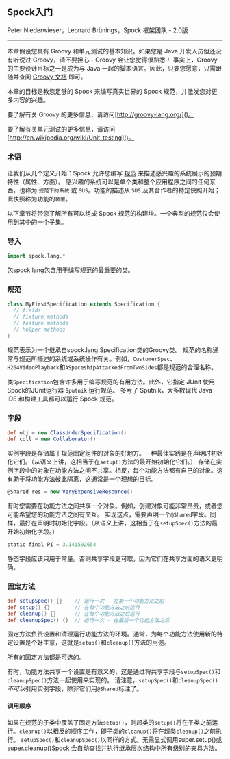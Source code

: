 ## Spock入门

Peter Niederwieser，Leonard Brünings，Spock 框架团队 - 2.0版

---

本章假设您具有 Groovy 和单元测试的基本知识。如果您是 Java 开发人员但还没有听说过 Groovy，请不要担心 - Groovy 会让您觉得很熟悉！
事实上，Groovy 的主要设计目标之一是成为与 Java 一起的脚本语言。因此，只要您愿意，只需跟随并查阅 [Groovy 文档](http://groovy-lang.org/documentation.html) 即可。

本章的目标是教您足够的 Spock 来编写真实世界的 Spock 规范，并激发您对更多内容的兴趣。

要了解有关 Groovy 的更多信息，请访问[http://groovy-lang.org/]()。

要了解有关单元测试的更多信息，请访问[http://en.wikipedia.org/wiki/Unit_testing]()。

### 术语

让我们从几个定义开始：Spock 允许您编写 [规范](https://en.wikipedia.org/wiki/Specification_by_example) 来描述感兴趣的系统展示的预期特性（属性、方面）。
感兴趣的系统可以是单个类和整个应用程序之间的任何东西，也称为 `规范下的系统` 或 `SUS`。功能的描述从 `SUS` 及其合作者的特定快照开始；此快照称为功能的`装置`。

以下章节将带您了解所有可以组成 Spock 规范的构建块。一个典型的规范仅会使用到其中的一个子集。

### 导入

```groovy
import spock.lang.*
```
包spock.lang包含用于编写规范的最重要的类。

### 规范

```groovy
class MyFirstSpecification extends Specification {
  // fields
  // fixture methods
  // feature methods
  // helper methods
}
```
规范表示为一个继承自spock.lang.Specification类的Groovy类。
规范的名称通常与规范所描述的系统或系统操作有关。例如，`CustomerSpec`、 `H264VideoPlayback`和`ASpaceshipAttackedFromTwoSides`都是规范的合理名称。

类`Specification`包含许多用于编写规范的有用方法。此外，它指定 JUnit 使用 Spock的JUnit运行器 `Sputnik` 运行规范。
多亏了 Sputnik，大多数现代 Java IDE 和构建工具都可以运行 Spock 规范。

### 字段

```groovy
def obj = new ClassUnderSpecification()
def coll = new Collaborator()
```
实例字段是存储属于规范固定组件的对象的好地方。一种最佳实践是在声明时初始化它们。（从语义上讲，这相当于在`setup()`方法的最开始初始化它们。）
存储在实例字段中的对象在功能方法之间不共享。相反，每个功能方法都有自己的对象。这有助于将功能方法彼此隔离，这通常是一个理想的目标。

```groovy
@Shared res = new VeryExpensiveResource()
```
有时您需要在功能方法之间共享一个对象。例如，创建对象可能非常昂贵，或者您可能希望您的功能方法之间有交互。
实现这点，需要声明一个`@Shared`字段。同样，最好在声明时初始化字段。（从语义上讲，这相当于在`setupSpec()`方法的最开始初始化字段。）

```groovy
static final PI = 3.141592654
```
静态字段应该只用于常量。否则共享字段更可取，因为它们在共享方面的语义更明确。

### 固定方法

```groovy
def setupSpec() {}    // 运行一次 - 在第一个功能方法之前
def setup() {}        // 在每个功能方法之前运行
def cleanup() {}      // 在每个功能方法之后运行
def cleanupSpec() {}  // 运行一次 - 在最后一个功能方法之后
```

固定方法负责设置和清理运行功能方法的环境。通常，为每个功能方法使用新的特定设置是个好主意，这就是`setup()`和`cleanup()`方法的用途。

所有的固定方法都是可选的。

有时，功能方法共享一个设置是有意义的，这是通过将共享字段与`setupSpec()`和`cleanupSpec()`方法一起使用来实现的。
请注意，`setupSpec()`和`cleanupSpec()` *不可以*引用实例字段，除非它们用`@Shared`标注了。

#### 调用顺序

如果在规范的子类中覆盖了固定方法`setup()`，则超类的`setup()`将在子类之前运行。`cleanup()`以相反的顺序工作，即子类的`cleanup()`将在超类`cleanup()`之前执行。
`setupSpec()`和`cleanupSpec()`以同样的方式。无需显式调用super.setup()或super.cleanup()Spock 会自动查找并执行继承层次结构中所有级别的夹具方法。



